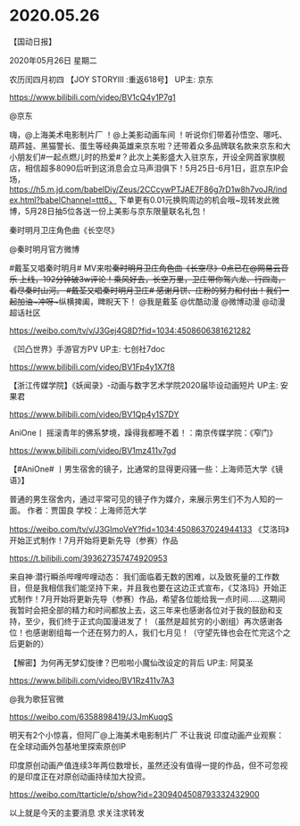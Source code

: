 # 2020.05.26


【国动日报】

2020年05月26日  星期二

农历闰四月初四
【JOY STORYIII :重返618号】 UP主: 京东

https://www.bilibili.com/video/BV1cQ4y1P7g1

@京东                            

嗨，@上海美术电影制片厂 ！@上美影动画车间 ！听说你们带着孙悟空、哪吒、葫芦娃、黑猫警长、蛋生等经典英雄来京东啦？还带着众多品牌联名款来京东和大小朋友们#一起点燃儿时的热爱#？此次上美影盛大入驻京东，开设全网首家旗舰店，相信超多8090后听到这消息会立马声泪俱下！5月25日-6月1日，逛京东IP会场，https://h5.m.jd.com/babelDiy/Zeus/2CCcywPTJAE7F86g7rD1w8h7voJR/index.html?babelChannel=ttt6， 下单更有0.01元换购周边的机会哦~现转发此微博，5月28日抽5位各送一份上美影与京东限量联名礼包！


秦时明月卫庄角色曲《长空尽》

@秦时明月官方微博 

#戴荃又唱秦时明月# MV来啦~~秦时明月卫庄角色曲《长空尽》0点已在@网易云音乐 上线，192分钟破3w评论！乘风好去，长空万里，卫庄带你驾六龙、行四海，看尽秦时山河。
#戴荃又唱秦时明月卫庄#  感谢月饼、庄粉的努力和付出！我们一起加油~冲呀~~~纵横捭阖，睥睨天下！
@我是戴荃 @优酷动漫 @微博动漫 @动漫超话社区

https://weibo.com/tv/v/J3Gej4G8D?fid=1034:4508606381621282


《凹凸世界》手游官方PV UP主: 七创社7doc

https://www.bilibili.com/video/BV1Fp4y1X7f8

 


【浙江传媒学院】《妖闻录》-动画与数字艺术学院2020届毕设动画短片 UP主: 安果君

https://www.bilibili.com/video/BV1Qp4y1S7DY



AniOne丨 摇滚青年的佛系梦境，躁得我都睡不着！：南京传媒学院：《窄门》


https://www.bilibili.com/video/BV1mz411v7gd


【#AniOne# 丨男生宿舍的镜子，比通常的显得更闷骚一些：上海师范大学《镜语》】

普通的男生宿舍内，通过平常可见的镜子作为媒介，来展示男生们不为人知的一面。
作者：贾国良
学校：上海师范大学

https://weibo.com/tv/v/J3GImoVeY?fid=1034:4508637024944133
《艾洛玛》开始正式制作！7月开始将更新先导（参赛）作品

https://t.bilibili.com/393627357474920953

来自神·潜行瞬杀哔哩哔哩动态： 我们面临着无数的困难，以及致死量的工作数目，但是我相信我们能坚持下来，并且我也要在这边正式宣布，《艾洛玛》开始正式制作！7月开始将更新先导（参赛）作品，希望各位能给我一点时间……这期间我暂时会把全部的精力和时间都放上去，这三年来也感谢各位对于我的鼓励和支持，至少，我们终于正式向国漫进发了！（虽然是超贫穷的小剧组）再次感谢各位！也感谢剧组每一个还在努力的人，我们七月见！（守望先锋也会在忙完这个之后更新的）


【解密】为何再无梦幻旋律？巴啦啦小魔仙改设定的背后 UP主: 阿莫圣

https://www.bilibili.com/video/BV1Rz411v7A3

 


@我为歌狂官微  

https://weibo.com/6358898419/J3JmKuqgS

明天有2个小惊喜，但阿厂@上海美术电影制片厂  不让我说
印度动画产业观察：在全球动画外包基地里探索原创IP

印度原创动画产值连续3年两位数增长，虽然还没有值得一提的作品，但不可忽视的是印度正在对原创动画持续加大投资。

https://weibo.com/ttarticle/p/show?id=2309404508793332432900

以上就是今天的主要消息
求关注求转发





